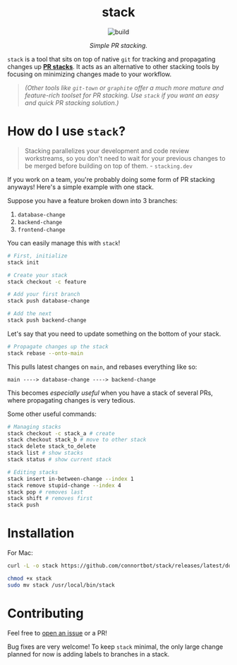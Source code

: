 <div align="center">
<h1>
stack
</h1>
</div>

<p align="center">
    <img src="https://github.com/connortbot/stack/actions/workflows/rust.yml/badge.svg" alt="build">
</p>

<p align="center">
<i>
Simple PR stacking.
</i>
</p>

`stack` is a tool that sits on top of native `git` for tracking and propagating changes up [**PR stacks**](https://www.stacking.dev/). It acts as an alternative to other stacking tools by focusing on minimizing changes made to your workflow.

> *(Other tools like `git-town` or `graphite` offer a much more mature and feature-rich toolset for PR stacking. Use `stack` if you want an easy and quick PR stacking solution.)*

# How do I use `stack`?
> Stacking parallelizes your development and code review workstreams, so you don't need to wait for your previous changes to be merged before building on top of them. - `stacking.dev`

If you work on a team, you're probably doing some form of PR stacking anyways! Here's a simple example with one stack.

Suppose you have a feature broken down into 3 branches:
1. `database-change`
2. `backend-change`
3. `frontend-change`

You can easily manage this with `stack`!

```bash
# First, initialize
stack init

# Create your stack
stack checkout -c feature

# Add your first branch
stack push database-change

# Add the next
stack push backend-change
```

Let's say that you need to update something on the bottom of your stack.

```bash 
# Propagate changes up the stack
stack rebase --onto-main
```
This pulls latest changes on `main`, and rebases everything like so:
```
main ----> database-change ----> backend-change
```

This becomes *especially useful* when you have a stack of several PRs, where propagating changes is very tedious.

Some other useful commands:
```bash
# Managing stacks
stack checkout -c stack_a # create
stack checkout stack_b # move to other stack
stack delete stack_to_delete
stack list # show stacks
stack status # show current stack

# Editing stacks
stack insert in-between-change --index 1
stack remove stupid-change --index 4
stack pop # removes last
stack shift # removes first
stack push
```

# Installation
For Mac:
```bash
curl -L -o stack https://github.com/connortbot/stack/releases/latest/download/stack

chmod +x stack
sudo mv stack /usr/local/bin/stack
```

# Contributing
Feel free to [open an issue](https://github.com/connortbot/stack/issues/new) or a PR!

Bug fixes are very welcome! To keep `stack` minimal, the only large change planned for now is adding labels to branches in a stack.